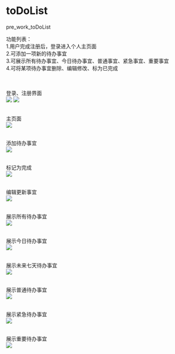 # toDoList
pre_work_toDoList

功能列表：<br>
1.用户完成注册后，登录进入个人主页面<br>
2.可添加一项新的待办事宜<br>
3.可展示所有待办事宜、今日待办事宜、普通事宜、紧急事宜、重要事宜<br>
4.可将某项待办事宜删除、编辑修改、标为已完成<br><br><br>

登录、注册界面<br>
![](https://github.com/liqiniuniu/toDoList/tree/master/img/login.jpg)
![](https://github.com/liqiniuniu/toDoList/tree/master/img/register.jpg)

<br>主页面<br>
![](https://github.com/liqiniuniu/toDoList/tree/master/img/index.jpg)

<br>添加待办事宜<br>
![](https://github.com/liqiniuniu/toDoList/tree/master/img/addAffair.jpg)

<br>标记为完成<br>
![](https://github.com/liqiniuniu/toDoList/tree/master/img/finish.jpg)

<br>编辑更新事宜<br>
![](https://github.com/liqiniuniu/toDoList/tree/master/img/update.jpg)

<br>展示所有待办事宜<br>
![](https://github.com/liqiniuniu/toDoList/tree/master/img/showAll.jpg)

<br>展示今日待办事宜<br>
![](https://github.com/liqiniuniu/toDoList/tree/master/img/showToday.jpg)

<br>展示未来七天待办事宜<br>
![](https://github.com/liqiniuniu/toDoList/tree/master/img/showWeek.jpg)

<br>展示普通待办事宜<br>
![](https://github.com/liqiniuniu/toDoList/tree/master/img/showOrdinary.jpg)

<br>展示紧急待办事宜<br>
![](https://github.com/liqiniuniu/toDoList/tree/master/img/showUrgent.jpg)

<br>展示重要待办事宜<br>
![](https://github.com/liqiniuniu/toDoList/tree/master/img/showImportant.jpg)
